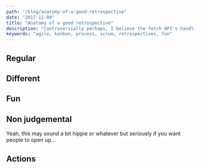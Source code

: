 ```yaml
---
path: "/blog/anatomy-of-a-good-retrospective"
date: "2017-11-04"
title: "Anatomy of a good retrospective"
description: "Controversially perhaps, I believe the fetch API's handling of errors is a good idea. Let the flame war commence!"
keywords: "agile, kanban, process, scrum, retrospectives, fun"
---
```


## Regular

## Different

## Fun

## Non judgemental

Yeah, this may sound a bit hippie or whatever but seriously if you want people to open up...

## Actions
